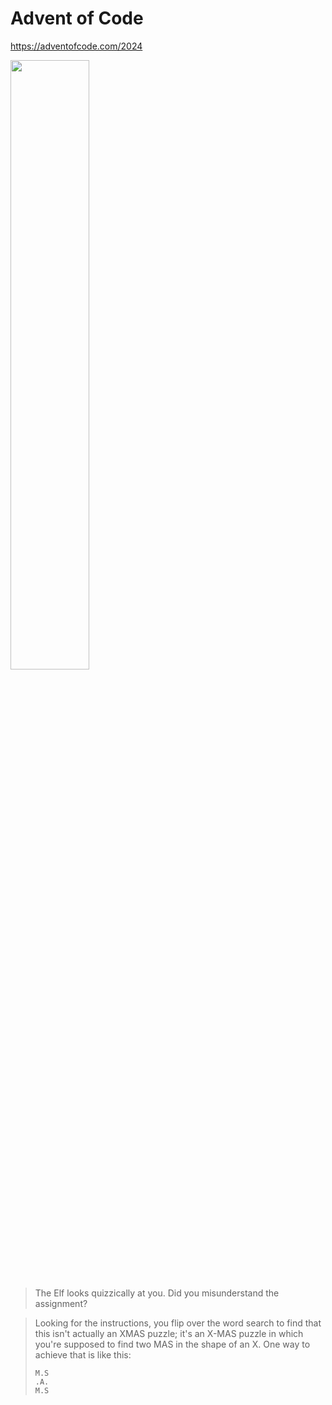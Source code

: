 # Advent of Code
https://adventofcode.com/2024

<img src="https://github.com/user-attachments/assets/1fbc01e4-f3e5-41ba-8163-5c02a0806250" width="50%">  

>The Elf looks quizzically at you. Did you misunderstand the assignment?

>Looking for the instructions, you flip over the word search to find that this isn't actually an XMAS puzzle; it's an X-MAS puzzle in which you're supposed to find two MAS in the shape of an X. One way to achieve that is like this:
>```
>M.S
>.A.
>M.S
>```
